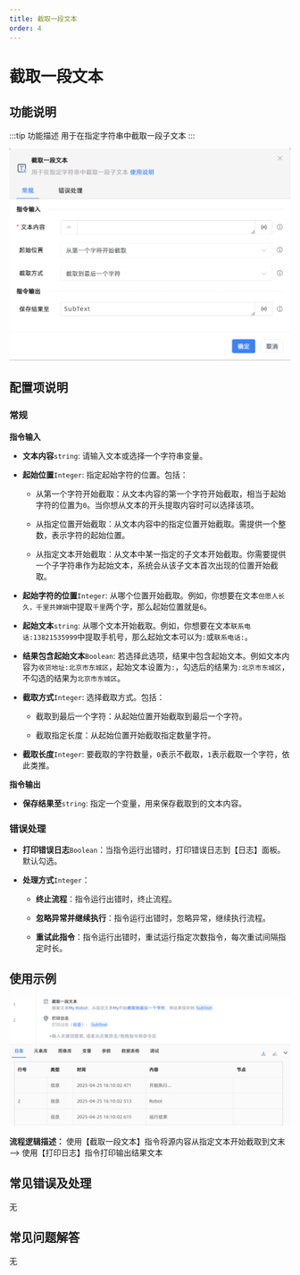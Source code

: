 ```yaml
---
title: 截取一段文本
order: 4
---
```


# 截取一段文本

## 功能说明

:::tip 功能描述
用于在指定字符串中截取一段子文本
:::

![截取一段文本](../../../assets/截取一段文本_command.png)

## 配置项说明

### 常规

**指令输入**

- **文本内容**`string`: 请输入文本或选择一个字符串变量。

- **起始位置**`Integer`: 指定起始字符的位置。包括：

    - 从第一个字符开始截取：从文本内容的第一个字符开始截取，相当于起始字符的位置为`0`。当你想从文本的开头提取内容时可以选择该项。

    - 从指定位置开始截取：从文本内容中的指定位置开始截取。需提供一个整数，表示字符的起始位置。

    - 从指定文本开始截取：从文本中某一指定的子文本开始截取。你需要提供一个子字符串作为起始文本，系统会从该子文本首次出现的位置开始截取。

- **起始字符的位置**`Integer`: 从哪个位置开始截取。例如，你想要在文本`但愿人长久，千里共婵娟`中提取`千里`两个字，那么起始位置就是`6`。

- **起始文本**`string`: 从哪个文本开始截取。例如，你想要在文本`联系电话:13821535999`中提取手机号，那么起始文本可以为`:`或`联系电话:`。

- **结果包含起始文本**`Boolean`: 若选择此选项，结果中包含起始文本。例如文本内容为`收货地址:北京市东城区`，起始文本设置为`:`，勾选后的结果为`:北京市东城区`，不勾选的结果为`北京市东城区`。

- **截取方式**`Integer`: 选择截取方式。包括：

    - 截取到最后一个字符：从起始位置开始截取到最后一个字符。
    
    - 截取指定长度：从起始位置开始截取指定数量字符。

- **截取长度**`Integer`: 要截取的字符数量，`0`表示不截取，`1`表示截取一个字符，依此类推。


**指令输出**

- **保存结果至**`string`: 指定一个变量，用来保存截取到的文本内容。

### 错误处理

- **打印错误日志**`Boolean`：当指令运行出错时，打印错误日志到【日志】面板。默认勾选。

- **处理方式**`Integer`：

    - **终止流程**：指令运行出错时，终止流程。

    - **忽略异常并继续执行**：指令运行出错时，忽略异常，继续执行流程。

    - **重试此指令**：指令运行出错时，重试运行指定次数指令，每次重试间隔指定时长。

## 使用示例

![截取一段文本](../../../assets/截取一段文本_demo.png)

**流程逻辑描述：** 使用【截取一段文本】指令将源内容从指定文本开始截取到文末 --> 使用【打印日志】指令打印输出结果文本

## 常见错误及处理

无

## 常见问题解答

无

